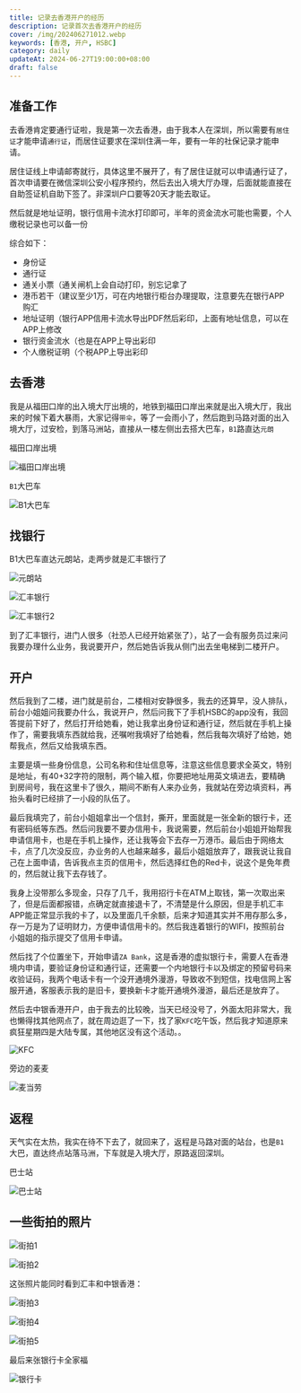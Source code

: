 ```yaml
---
title: 记录去香港开户的经历
description: 记录首次去香港开户的经历
cover: /img/202406271012.webp
keywords: [香港, 开户, HSBC]
category: daily
updateAt: 2024-06-27T19:00:00+08:00
draft: false
---
```


## 准备工作

去香港肯定要通行证啦，我是第一次去香港，由于我本人在深圳，所以需要有`居住证`才能申请`通行证`，而居住证要求在深圳住满一年，要有一年的社保记录才能申请。

居住证线上申请邮寄就行，具体这里不展开了，有了居住证就可以申请通行证了，首次申请要在微信深圳公安小程序预约，然后去出入境大厅办理，后面就能直接在自助签证机自助下签了。非深圳户口要等20天才能去取证。

然后就是地址证明，银行信用卡流水打印即可，半年的资金流水可能也需要，个人缴税记录也可以备一份

综合如下：

- 身份证
- 通行证
- 通关小票（通关闸机上会自动打印，别忘记拿了
- 港币若干（建议至少1万，可在内地银行柜台办理提取，注意要先在银行APP购汇
- 地址证明（银行APP信用卡流水导出PDF然后彩印，上面有地址信息，可以在APP上修改
- 银行资金流水（也是在APP上导出彩印
- 个人缴税证明（个税APP上导出彩印

## 去香港

我是从福田口岸的出入境大厅出境的，地铁到福田口岸出来就是出入境大厅，我出来的时候下着大暴雨，大家记得`带伞`，等了一会雨小了，然后跑到马路对面的出入境大厅，过安检，到落马洲站，直接从一楼左侧出去搭大巴车，`B1`路直达`元朗`

福田口岸出境

![福田口岸出境](/img/202406270928.webp)

`B1`大巴车

![B1大巴车](/img/202406270942.webp)

## 找银行

B1大巴车直达元朗站，走两步就是汇丰银行了

![元朗站](/img/202406271009.webp)

![汇丰银行](/img/202406271012.webp)

![汇丰银行2](/img/202406271105.webp)

到了汇丰银行，进门人很多（社恐人已经开始紧张了），站了一会有服务员过来问我要办理什么业务，我说要开户，然后她告诉我从侧门出去坐电梯到二楼开户。

## 开户

然后我到了二楼，进门就是前台，二楼相对安静很多，我去的还算早，没人排队，前台小姐姐问我要办什么，我说开户，然后问我下了手机HSBC的app没有，我回答提前下好了，然后打开给她看，她让我拿出身份证和通行证，然后就在手机上操作了，需要我填东西就给我，还嘱咐我填好了给她看，然后我每次填好了给她，她帮我点，然后又给我填东西。

主要是填一些身份信息，公司名称和住址信息等，注意这些信息要求全英文，特别是地址，有40+32字符的限制，两个输入框，你要把地址用英文填进去，要精确到房间号，我在这里卡了很久，期间不断有人来办业务，我就站在旁边填资料，再抬头看时已经排了一小段的队伍了。

最后我填完了，前台小姐姐拿出一个信封，撕开，里面就是一张全新的银行卡，还有密码纸等东西。然后问我要不要办信用卡，我说需要，然后前台小姐姐开始帮我申请信用卡，也是在手机上操作，还让我等会下去存一万港币。最后由于网络太卡，点了几次没反应，办业务的人也越来越多，最后小姐姐放弃了，跟我说让我自己在上面申请，告诉我点主页的信用卡，然后选择红色的Red卡，说这个是免年费的，然后就让我下去存钱了。

我身上没带那么多现金，只存了几千，我用招行卡在ATM上取钱，第一次取出来了，但是后面都报错，点确定就直接退卡了，不清楚是什么原因，但是手机汇丰APP能正常显示我的卡了，以及里面几千余额，后来才知道其实并不用存那么多，存一万是为了证明财力，方便申请信用卡的。然后我连着银行的WIFI，按照前台小姐姐的指示提交了信用卡申请。

然后找了个位置坐下，开始申请`ZA Bank`，这是香港的虚拟银行卡，需要人在香港境内申请，要验证身份证和通行证，还需要一个内地银行卡以及绑定的预留号码来收验证码，我两个电话卡有一个没开通境外漫游，导致收不到短信，找电信网上客服开通，客服表示我的是旧卡，要换新卡才能开通境外漫游，最后还是放弃了。

然后去中银香港开户，由于我去的比较晚，当天已经没号了，外面太阳非常大，我也懒得找其他网点了，就在周边逛了一下，找了家`KFC`吃午饭，然后我才知道原来疯狂星期四是大陆专属，其他地区没有这个活动。。

![KFC](/img/202406271139.webp)

旁边的麦麦

![麦当劳](/img/202406271140.webp)

## 返程

天气实在太热，我实在待不下去了，就回来了，返程是马路对面的站台，也是`B1`大巴，直达终点站落马洲，下车就是入境大厅，原路返回深圳。

巴士站

![巴士站](/img/202406271407.webp)

## 一些街拍的照片

![街拍1](/img/202406271232.webp)

![街拍2](/img/202406271359.webp)

这张照片能同时看到汇丰和中银香港：

![街拍3](/img/202406271411.webp)

![街拍4](/img/202406271427.webp)

![街拍5](/img/202406271433.webp)

最后来张银行卡全家福

![银行卡](/img/202406271620.webp)
